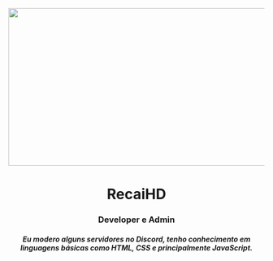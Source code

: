 <p align="center">
  <img src="hhttps://i.postimg.cc/xdPK4wdb/fantasy-anime-wallpaper-by-yiksnapix-dhxyqvj-fullview.jpg" width="860" height="310" />
</p>
<h1 align="center">
  RecaiHD
</h1>
<h3 align="center">Developer e Admin</h3>
<h5 align="center">
  Eu modero alguns servidores no Discord, tenho conhecimento em linguagens básicas como HTML, CSS e principalmente JavaScript.
</h5>
